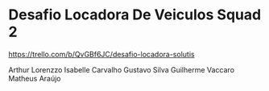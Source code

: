 # Desafio Locadora De Veiculos Squad 2

https://trello.com/b/QvGBf6JC/desafio-locadora-solutis

Arthur Lorenzzo 
Isabelle Carvalho
Gustavo Silva
Guilherme Vaccaro
Matheus Araújo
